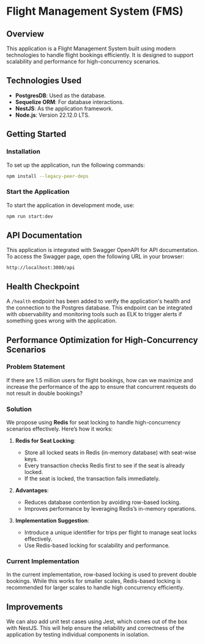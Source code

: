 # Flight Management System (FMS)

## Overview
This application is a Flight Management System built using modern technologies to handle flight bookings efficiently. It is designed to support scalability and performance for high-concurrency scenarios.

## Technologies Used
- **PostgresDB**: Used as the database.
- **Sequelize ORM**: For database interactions.
- **NestJS**: As the application framework.
- **Node.js**: Version 22.12.0 LTS.

## Getting Started

### Installation
To set up the application, run the following commands:

```bash
npm install --legacy-peer-deps
```

### Start the Application
To start the application in development mode, use:

```bash
npm run start:dev
```

## API Documentation
This application is integrated with Swagger OpenAPI for API documentation. To access the Swagger page, open the following URL in your browser:

```
http://localhost:3000/api
```

## Health Checkpoint

A `/health` endpoint has been added to verify the application's health and the connection to the Postgres database. This endpoint can be integrated with observability and monitoring tools such as ELK to trigger alerts if something goes wrong with the application.

## Performance Optimization for High-Concurrency Scenarios

### Problem Statement
If there are 1.5 million users for flight bookings, how can we maximize and increase the performance of the app to ensure that concurrent requests do not result in double bookings?

### Solution
We propose using **Redis** for seat locking to handle high-concurrency scenarios effectively. Here’s how it works:

1. **Redis for Seat Locking**:
   - Store all locked seats in Redis (in-memory database) with seat-wise keys.
   - Every transaction checks Redis first to see if the seat is already locked.
   - If the seat is locked, the transaction fails immediately.

2. **Advantages**:
   - Reduces database contention by avoiding row-based locking.
   - Improves performance by leveraging Redis’s in-memory operations.

3. **Implementation Suggestion**:
   - Introduce a unique identifier for trips per flight to manage seat locks effectively.
   - Use Redis-based locking for scalability and performance.

### Current Implementation
In the current implementation, row-based locking is used to prevent double bookings. While this works for smaller scales, Redis-based locking is recommended for larger scales to handle high concurrency efficiently.

## Improvements

We can also add unit test cases using Jest, which comes out of the box with NestJS. This will help ensure the reliability and correctness of the application by testing individual components in isolation.